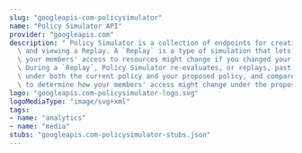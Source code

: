 ```yaml
---
slug: "googleapis-com-policysimulator"
name: "Policy Simulator API"
provider: "googleapis.com"
description: " Policy Simulator is a collection of endpoints for creating, running,\
  \ and viewing a Replay. A `Replay` is a type of simulation that lets you see how\
  \ your members' access to resources might change if you changed your IAM policy.\
  \ During a `Replay`, Policy Simulator re-evaluates, or replays, past access attempts\
  \ under both the current policy and your proposed policy, and compares those results\
  \ to determine how your members' access might change under the proposed policy."
logo: "googleapis.com-policysimulator-logo.svg"
logoMediaType: "image/svg+xml"
tags:
- name: "analytics"
- name: "media"
stubs: "googleapis.com-policysimulator-stubs.json"
---
```

